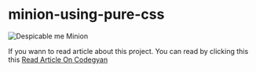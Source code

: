 # minion-using-pure-css
![Despicable me Minion](https://codegyan.in/articles/wp-content/uploads/2021/12/pjzowB-1280.jpg)

If you wann to read article about this project. You can read by clicking this this [Read Article On Codegyan](https://codegyan.in/articles/minion-using-html-css-despicable-me.htm)
